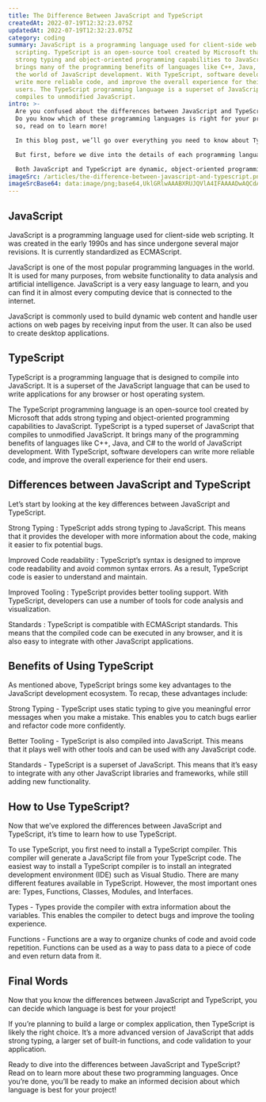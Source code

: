 ```yaml
---
title: The Difference Between JavaScript and TypeScript
createdAt: 2022-07-19T12:32:23.075Z
updatedAt: 2022-07-19T12:32:23.075Z
category: coding
summary: JavaScript is a programming language used for client-side web
  scripting. TypeScript is an open-source tool created by Microsoft that adds
  strong typing and object-oriented programming capabilities to JavaScript. It
  brings many of the programming benefits of languages like C++, Java, and C# to
  the world of JavaScript development. With TypeScript, software developers can
  write more reliable code, and improve the overall experience for their end
  users. The TypeScript programming language is a superset of JavaScript that
  compiles to unmodified JavaScript.
intro: >-
  Are you confused about the differences between JavaScript and TypeScript?
  Do you know which of these programming languages is right for your project? If
  so, read on to learn more!

  In this blog post, we’ll go over everything you need to know about TypeScript vs. JavaScript. Both of these programming languages are popular in the software development industry. However, they have some subtle yet important differences that set them apart from one another. 

  But first, before we dive into the details of each programming language, let’s understand what they both have in common. 

  Both JavaScript and TypeScript are dynamic, object-oriented programming languages designed for creating websites and other interactive applications. They both support curly bracket syntax with optional semicolons, as well > operators for type checking, and if-else conditional statements. Both support variables, data types (string, boolean, number), and function calls with optional arguments and return values.
imageSrc: /articles/the-difference-between-javascript-and-typescript.png
imageSrcBase64: data:image/png;base64,UklGRlwAAABXRUJQVlA4IFAAAADwAQCdASoKAAoAAUAmJbACdAEQ/i1VbcAA/vyIideungD/pRB0PFByuBJGgy/vnTXj/EGW0ST4voFMYbrTFrg/NLv+wWkjddrN2D/wVydAAA==
---
```


## JavaScript

JavaScript is a programming language used for client-side web scripting. It was created in the early 1990s and has since undergone several major revisions. It is currently standardized as ECMAScript.

JavaScript is one of the most popular programming languages in the world. It is used for many purposes, from website functionality to data analysis and artificial intelligence. JavaScript is a very easy language to learn, and you can find it in almost every computing device that is connected to the internet.

JavaScript is commonly used to build dynamic web content and handle user actions on web pages by receiving input from the user. It can also be used to create desktop applications.

## TypeScript

TypeScript is a programming language that is designed to compile into JavaScript. It is a superset of the JavaScript language that can be used to write applications for any browser or host operating system.

The TypeScript programming language is an open-source tool created by Microsoft that adds strong typing and object-oriented programming capabilities to JavaScript. TypeScript is a typed superset of JavaScript that compiles to unmodified JavaScript. It brings many of the programming benefits of languages like C++, Java, and C# to the world of JavaScript development. With TypeScript, software developers can write more reliable code, and improve the overall experience for their end users.

## Differences between JavaScript and TypeScript

Let’s start by looking at the key differences between JavaScript and TypeScript.

Strong Typing : TypeScript adds strong typing to JavaScript. This means that it provides the developer with more information about the code, making it easier to fix potential bugs.

Improved Code readability : TypeScript’s syntax is designed to improve code readability and avoid common syntax errors. As a result, TypeScript code is easier to understand and maintain.

Improved Tooling : TypeScript provides better tooling support. With TypeScript, developers can use a number of tools for code analysis and visualization.

Standards : TypeScript is compatible with ECMAScript standards. This means that the compiled code can be executed in any browser, and it is also easy to integrate with other JavaScript applications.

## Benefits of Using TypeScript

As mentioned above, TypeScript brings some key advantages to the JavaScript development ecosystem. To recap, these advantages include:

Strong Typing - TypeScript uses static typing to give you meaningful error messages when you make a mistake. This enables you to catch bugs earlier and refactor code more confidently.

Better Tooling - TypeScript is also compiled into JavaScript. This means that it plays well with other tools and can be used with any JavaScript code.

Standards - TypeScript is a superset of JavaScript. This means that it’s easy to integrate with any other JavaScript libraries and frameworks, while still adding new functionality.

## How to Use TypeScript?

Now that we’ve explored the differences between JavaScript and TypeScript, it’s time to learn how to use TypeScript.

To use TypeScript, you first need to install a TypeScript compiler. This compiler will generate a JavaScript file from your TypeScript code. The easiest way to install a TypeScript compiler is to install an integrated development environment (IDE) such as Visual Studio.
There are many different features available in TypeScript. However, the most important ones are: Types, Functions, Classes, Modules, and Interfaces.

Types - Types provide the compiler with extra information about the variables. This enables the compiler to detect bugs and improve the tooling experience.

Functions - Functions are a way to organize chunks of code and avoid code repetition. Functions can be used as a way to pass data to a piece of code and even return data from it.

## Final Words

Now that you know the differences between JavaScript and TypeScript, you can decide which language is best for your project!

If you’re planning to build a large or complex application, then TypeScript is likely the right choice. It’s a more advanced version of JavaScript that adds strong typing, a larger set of built-in functions, and code validation to your application.

Ready to dive into the differences between JavaScript and TypeScript? Read on to learn more about these two programming languages. Once you’re done, you’ll be ready to make an informed decision about which language is best for your project!
